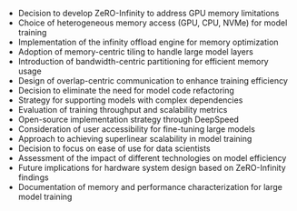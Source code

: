 - Decision to develop ZeRO-Infinity to address GPU memory limitations
- Choice of heterogeneous memory access (GPU, CPU, NVMe) for model training
- Implementation of the infinity offload engine for memory optimization
- Adoption of memory-centric tiling to handle large model layers
- Introduction of bandwidth-centric partitioning for efficient memory usage
- Design of overlap-centric communication to enhance training efficiency
- Decision to eliminate the need for model code refactoring
- Strategy for supporting models with complex dependencies
- Evaluation of training throughput and scalability metrics
- Open-source implementation strategy through DeepSpeed
- Consideration of user accessibility for fine-tuning large models
- Approach to achieving superlinear scalability in model training
- Decision to focus on ease of use for data scientists
- Assessment of the impact of different technologies on model efficiency
- Future implications for hardware system design based on ZeRO-Infinity findings
- Documentation of memory and performance characterization for large model training